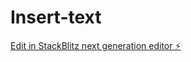 # Insert-text

[Edit in StackBlitz next generation editor ⚡️](https://stackblitz.com/~/github.com/Lahirutech/Insert-text)